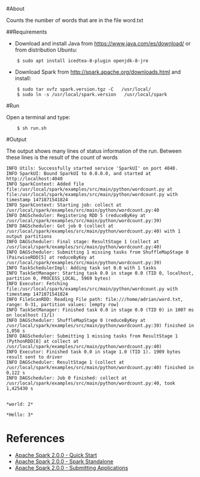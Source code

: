 #About

Counts the number of words that are in the file word.txt

##Requirements
* Download and install Java from https://www.java.com/es/download/ or from distribution Ubuntu:
```
    $ sudo apt install icedtea-8-plugin openjdk-8-jre
```
* Download Spark from http://spark.apache.org/downloads.html and install:
```
    $ sudo tar xvfz spark.version.tgz -C   /usr/local/
    $ sudo ln -s /usr/local/spark.version   /usr/local/spark
```
#Run

Open a terminal and type:
```
    $ sh run.sh
```

#Output

The output shows many lines of status information of the run. Between these lines is the result of the count of words


	INFO Utils: Successfully started service 'SparkUI' on port 4040.
	INFO SparkUI: Bound SparkUI to 0.0.0.0, and started at http://localhost:4040
	INFO SparkContext: Added file file:/usr/local/spark/examples/src/main/python/wordcount.py at file:/usr/local/spark/examples/src/main/python/wordcount.py with timestamp 1471871541824
	INFO SparkContext: Starting job: collect at /usr/local/spark/examples/src/main/python/wordcount.py:40
	INFO DAGScheduler: Registering RDD 5 (reduceByKey at /usr/local/spark/examples/src/main/python/wordcount.py:39)
	INFO DAGScheduler: Got job 0 (collect at /usr/local/spark/examples/src/main/python/wordcount.py:40) with 1 output partitions
	INFO DAGScheduler: Final stage: ResultStage 1 (collect at /usr/local/spark/examples/src/main/python/wordcount.py:40)
	INFO DAGScheduler: Submitting 1 missing tasks from ShuffleMapStage 0 (PairwiseRDD[5] at reduceByKey at /usr/local/spark/examples/src/main/python/wordcount.py:39)
	INFO TaskSchedulerImpl: Adding task set 0.0 with 1 tasks
	INFO TaskSetManager: Starting task 0.0 in stage 0.0 (TID 0, localhost, partition 0, PROCESS_LOCAL, 5969 bytes)
	INFO Executor: Fetching file:/usr/local/spark/examples/src/main/python/wordcount.py with timestamp 1471871541824
	INFO FileScanRDD: Reading File path: file:///home/adrian/word.txt, range: 0-31, partition values: [empty row]
	INFO TaskSetManager: Finished task 0.0 in stage 0.0 (TID 0) in 1007 ms on localhost (1/1)
	INFO DAGScheduler: ShuffleMapStage 0 (reduceByKey at /usr/local/spark/examples/src/main/python/wordcount.py:39) finished in 1,056 s
	INFO DAGScheduler: Submitting 1 missing tasks from ResultStage 1 (PythonRDD[8] at collect at /usr/local/spark/examples/src/main/python/wordcount.py:40)
	INFO Executor: Finished task 0.0 in stage 1.0 (TID 1). 1909 bytes result sent to driver
	INFO DAGScheduler: ResultStage 1 (collect at /usr/local/spark/examples/src/main/python/wordcount.py:40) finished in 0,122 s
	INFO DAGScheduler: Job 0 finished: collect at /usr/local/spark/examples/src/main/python/wordcount.py:40, took 1,425430 s

	
	*world: 2*

	*Hello: 3*


# References

 * [Apache Spark 2.0.0 - Quick Start](http://spark.apache.org/docs/latest/quick-start.html)
 * [Apache Spark 2.0.0 - Spark Standalone](http://spark.apache.org/docs/latest/spark-standalone.html)
 * [Apache Spark 2.0.0 - Submitting Applications](http://spark.apache.org/docs/latest/submitting-applications.html)

